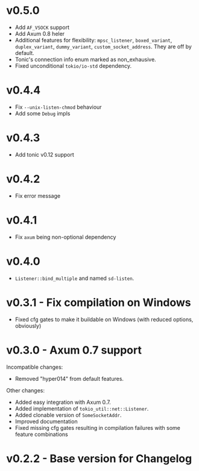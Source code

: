 <a name="v0.5.0"></a>
# v0.5.0

* Add `AF_VSOCK` support
* Add Axum 0.8 heler
* Additional features for flexibility: `mpsc_listener`, `boxed_variant`, `duplex_variant`, `dummy_variant`, `custom_socket_address`. They are off by default.
* Tonic's connection info enum marked as non_exhausive.
* Fixed unconditional `tokio/io-std` dependency.

<a name="v0.4.4"></a>
# v0.4.4

* Fix `--unix-listen-chmod` behaviour
* Add some `Debug` impls

<a name="v0.4.3"></a>
# v0.4.3

* Add tonic v0.12 support

<a name="v0.4.2"></a>
# v0.4.2

* Fix error message

<a name="v0.4.1"></a>
# v0.4.1

* Fix `axum` being non-optional dependency

<a name="v0.4.0"></a>
# v0.4.0

* `Listener::bind_multiple` and named `sd-listen`.

<a name="v0.3.1"></a>
# v0.3.1 - Fix compilation on Windows

* Fixed cfg gates to make it buildable on Windows (with reduced options, obviously)


<a name="v0.3.0"></a>
# v0.3.0 - Axum 0.7 support

Incompatible changes:

* Removed "hyper014" from default features.

Other changes:

* Added easy integration with Axum 0.7.
* Added implementation of `tokio_util::net::Listener`.
* Added clonable version of `SomeSocketAddr`.
* Improved documentation
* Fixed missing cfg gates resulting in compilation failures with some feature combinations

<a name="v0.2.2"></a>
# v0.2.2 - Base version for Changelog


